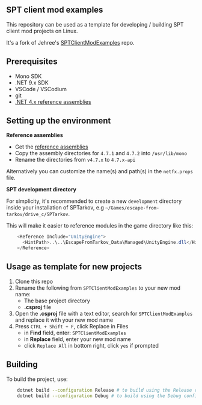 ## SPT client mod examples

This repository can be used as a template for developing / building SPT client mod projects on Linux.

It's a fork of Jehree's [SPTClientModExamples](https://github.com/Jehree/SPTClientModExamples) repo.

## Prerequisites

- Mono SDK
- .NET 9.x SDK
- VSCode / VSCodium
- git
- [.NET 4.x reference assemblies](https://github.com/mono/reference-assemblies)

## Setting up the environment

**Reference assemblies**

- Get the [reference assemblies]((https://github.com/mono/reference-assemblies))
- Copy the assembly directories for `4.7.1` and `4.7.2` into `/usr/lib/mono`
- Rename the directories from `v4.7.x` to `4.7.x-api`

Alternatively you can customize the name(s) and path(s) in the `netfx.props` file.

**SPT development directory**

For simplicity, it's recommended to create a new `development` directory inside your installation of SPTarkov, e.g `~/Games/escape-from-tarkov/drive_c/SPTarkov`. 

This will make it easier to reference modules in the game directory like this:

```c#
    <Reference Include="UnityEngine">
      <HintPath>..\..\EscapeFromTarkov_Data\Managed\UnityEngine.dll</HintPath>
    </Reference>
```


## Usage as template for new projects

1. Clone this repo
2. Rename the following from `SPTClientModExamples` to your new mod name:
    * The base project directory
    * **.csproj** file
3. Open the **.csproj** file with a text editor, search for `SPTClientModExamples` and replace it with your new mod name
4. Press `CTRL + Shift + F`, click Replace in Files
    * in **Find** field, enter: `SPTClientModExamples`
    * in **Replace** field, enter your new mod name
    * click `Replace All` in bottom right, click `yes` if prompted

## Building

To build the project, use:

```bash
    dotnet build --configuration Release # to build using the Release config
    dotnet build --configuration Debug # to build using the Debug config
```